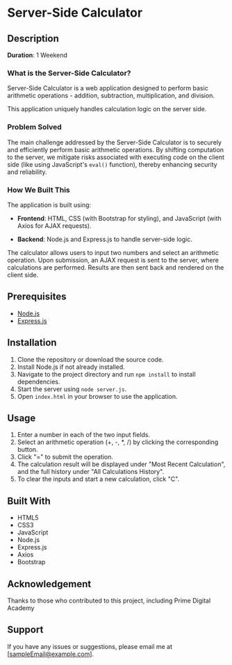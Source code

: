 # Server-Side Calculator

## Description

**Duration**: 1 Weekend

### What is the Server-Side Calculator?

Server-Side Calculator is a web application designed to perform basic arithmetic operations - addition, subtraction, multiplication, and division. 

This application uniquely handles calculation logic on the server side.

### Problem Solved

The main challenge addressed by the Server-Side Calculator is to securely and efficiently perform basic arithmetic operations. By shifting computation to the server, we mitigate risks associated with executing code on the client side (like using JavaScript's `eval()` function), thereby enhancing security and reliability.

### How We Built This

The application is built using:

- **Frontend**: HTML, CSS (with Bootstrap for styling), and JavaScript (with Axios for AJAX requests).

- **Backend**: Node.js and Express.js to handle server-side logic.

The calculator allows users to input two numbers and select an arithmetic operation. Upon submission, an AJAX request is sent to the server, where calculations are performed. Results are then sent back and rendered on the client side.

## Prerequisites

- [Node.js](https://nodejs.org/en/)
- [Express.js](https://expressjs.com/)

## Installation

1. Clone the repository or download the source code.
2. Install Node.js if not already installed.
3. Navigate to the project directory and run `npm install` to install dependencies.
4. Start the server using `node server.js`.
5. Open `index.html` in your browser to use the application.

## Usage

1. Enter a number in each of the two input fields.
2. Select an arithmetic operation (+, -, *, /) by clicking the corresponding button.
3. Click "=" to submit the operation.
4. The calculation result will be displayed under "Most Recent Calculation", and the full history under "All Calculations History".
5. To clear the inputs and start a new calculation, click "C".

## Built With

- HTML5
- CSS3
- JavaScript
- Node.js
- Express.js
- Axios
- Bootstrap

## Acknowledgement

Thanks to those who contributed to this project, including Prime Digital Academy

## Support

If you have any issues or suggestions, please email me at [sampleEmail@example.com].